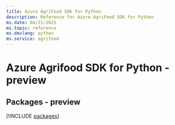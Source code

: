 ```yaml
---
title: Azure AgriFood SDK for Python
description: Reference for Azure AgriFood SDK for Python
ms.date: 04/21/2025
ms.topic: reference
ms.devlang: python
ms.service: agrifood
---
```

# Azure Agrifood SDK for Python - preview
## Packages - preview
[!INCLUDE [packages](agrifood-index.md)]
